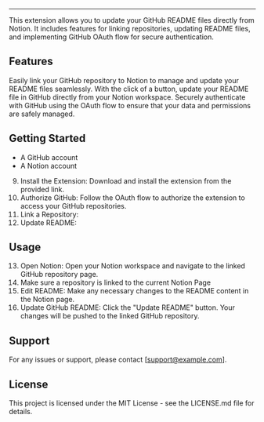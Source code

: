 
---
This extension allows you to update your GitHub README files directly from Notion. It includes features for linking repositories, updating README files, and implementing GitHub OAuth flow for secure authentication. 
## Features 
Easily link your GitHub repository to Notion to manage and update your README files seamlessly. 
With the click of a button, update your README file in GitHub directly from your Notion workspace. 
Securely authenticate with GitHub using the OAuth flow to ensure that your data and permissions are safely managed. 
## Getting Started 
- A GitHub account 
- A Notion account 
9. Install the Extension:
Download and install the extension from the provided link. 
10. Authorize GitHub:
Follow the OAuth flow to authorize the extension to access your GitHub repositories. 
11. Link a Repository: 
12. Update README: 
## Usage 
13. Open Notion:
Open your Notion workspace and navigate to the linked GitHub repository page. 
14. Make sure a repository is linked to the current Notion Page 
15. Edit README:
Make any necessary changes to the README content in the Notion page. 
16. Update GitHub README:
Click the "Update README" button. Your changes will be pushed to the linked GitHub repository. 
## Support 
For any issues or support, please contact [support@example.com]. 
## License 
This project is licensed under the MIT License - see the LICENSE.md file for details. 
